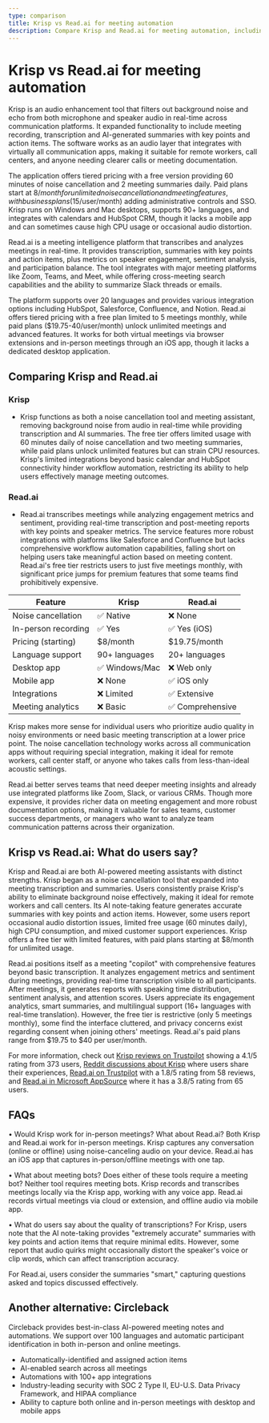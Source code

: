 ```yaml
---
type: comparison
title: Krisp vs Read.ai for meeting automation
description: Compare Krisp and Read.ai for meeting automation, including features, pricing, user feedback, and use cases to determine which tool best fits your needs.
---
```


# Krisp vs Read.ai for meeting automation

Krisp is an audio enhancement tool that filters out background noise and echo from both microphone and speaker audio in real-time across communication platforms. It expanded functionality to include meeting recording, transcription and AI-generated summaries with key points and action items. The software works as an audio layer that integrates with virtually all communication apps, making it suitable for remote workers, call centers, and anyone needing clearer calls or meeting documentation.

The application offers tiered pricing with a free version providing 60 minutes of noise cancellation and 2 meeting summaries daily. Paid plans start at $8/month for unlimited noise cancellation and meeting features, with business plans ($15/user/month) adding administrative controls and SSO. Krisp runs on Windows and Mac desktops, supports 90+ languages, and integrates with calendars and HubSpot CRM, though it lacks a mobile app and can sometimes cause high CPU usage or occasional audio distortion.

Read.ai is a meeting intelligence platform that transcribes and analyzes meetings in real-time. It provides transcription, summaries with key points and action items, plus metrics on speaker engagement, sentiment analysis, and participation balance. The tool integrates with major meeting platforms like Zoom, Teams, and Meet, while offering cross-meeting search capabilities and the ability to summarize Slack threads or emails.

The platform supports over 20 languages and provides various integration options including HubSpot, Salesforce, Confluence, and Notion. Read.ai offers tiered pricing with a free plan limited to 5 meetings monthly, while paid plans ($19.75-40/user/month) unlock unlimited meetings and advanced features. It works for both virtual meetings via browser extensions and in-person meetings through an iOS app, though it lacks a dedicated desktop application.

## Comparing Krisp and Read.ai

### Krisp
* Krisp functions as both a noise cancellation tool and meeting assistant, removing background noise from audio in real-time while providing transcription and AI summaries. The free tier offers limited usage with 60 minutes daily of noise cancellation and two meeting summaries, while paid plans unlock unlimited features but can strain CPU resources. Krisp's limited integrations beyond basic calendar and HubSpot connectivity hinder workflow automation, restricting its ability to help users effectively manage meeting outcomes.

### Read.ai
* Read.ai transcribes meetings while analyzing engagement metrics and sentiment, providing real-time transcription and post-meeting reports with key points and speaker metrics. The service features more robust integrations with platforms like Salesforce and Confluence but lacks comprehensive workflow automation capabilities, falling short on helping users take meaningful action based on meeting content. Read.ai's free tier restricts users to just five meetings monthly, with significant price jumps for premium features that some teams find prohibitively expensive.

| Feature | Krisp | Read.ai |
|---------|-------|---------|
| Noise cancellation | ✅ Native | ❌ None |
| In-person recording | ✅ Yes | ✅ Yes (iOS) |
| Pricing (starting) | $8/month | $19.75/month |
| Language support | 90+ languages | 20+ languages |
| Desktop app | ✅ Windows/Mac | ❌ Web only |
| Mobile app | ❌ None | ✅ iOS only |
| Integrations | ❌ Limited | ✅ Extensive |
| Meeting analytics | ❌ Basic | ✅ Comprehensive |

Krisp makes more sense for individual users who prioritize audio quality in noisy environments or need basic meeting transcription at a lower price point. The noise cancellation technology works across all communication apps without requiring special integration, making it ideal for remote workers, call center staff, or anyone who takes calls from less-than-ideal acoustic settings.

Read.ai better serves teams that need deeper meeting insights and already use integrated platforms like Zoom, Slack, or various CRMs. Though more expensive, it provides richer data on meeting engagement and more robust documentation options, making it valuable for sales teams, customer success departments, or managers who want to analyze team communication patterns across their organization.

## Krisp vs Read.ai: What do users say?

Krisp and Read.ai are both AI-powered meeting assistants with distinct strengths. Krisp began as a noise cancellation tool that expanded into meeting transcription and summaries. Users consistently praise Krisp's ability to eliminate background noise effectively, making it ideal for remote workers and call centers. Its AI note-taking feature generates accurate summaries with key points and action items. However, some users report occasional audio distortion issues, limited free usage (60 minutes daily), high CPU consumption, and mixed customer support experiences. Krisp offers a free tier with limited features, with paid plans starting at $8/month for unlimited usage.

Read.ai positions itself as a meeting "copilot" with comprehensive features beyond basic transcription. It analyzes engagement metrics and sentiment during meetings, providing real-time transcription visible to all participants. After meetings, it generates reports with speaking time distribution, sentiment analysis, and attention scores. Users appreciate its engagement analytics, smart summaries, and multilingual support (16+ languages with real-time translation). However, the free tier is restrictive (only 5 meetings monthly), some find the interface cluttered, and privacy concerns exist regarding consent when joining others' meetings. Read.ai's paid plans range from $19.75 to $40 per user/month.

For more information, check out [Krisp reviews on Trustpilot](https://www.trustpilot.com/review/krisp.ai) showing a 4.1/5 rating from 373 users, [Reddit discussions about Krisp](https://www.reddit.com/r/digitalnomad/comments/1ggviog/best_noise_cancellation_software_ive_been/) where users share their experiences, [Read.ai on Trustpilot](https://www.trustpilot.com/review/read.ai) with a 1.8/5 rating from 58 reviews, and [Read.ai in Microsoft AppSource](https://appsource.microsoft.com/en-us/product/office/WA200003896?tab=Reviews) where it has a 3.8/5 rating from 65 users.

## FAQs 
• Would Krisp work for in-person meetings? What about Read.ai?
Both Krisp and Read.ai work for in-person meetings. Krisp captures any conversation (online or offline) using noise-canceling audio on your device. Read.ai has an iOS app that captures in-person/offline meetings with one tap.

• What about meeting bots? Does either of these tools require a meeting bot?
Neither tool requires meeting bots. Krisp records and transcribes meetings locally via the Krisp app, working with any voice app. Read.ai records virtual meetings via cloud or extension, and offline audio via mobile app.

• What do users say about the quality of transcriptions?
For Krisp, users note that the AI note-taking provides "extremely accurate" summaries with key points and action items that require minimal edits. However, some report that audio quirks might occasionally distort the speaker's voice or clip words, which can affect transcription accuracy.

For Read.ai, users consider the summaries "smart," capturing questions asked and topics discussed effectively.

## Another alternative: Circleback
Circleback provides best-in-class AI-powered meeting notes and automations. We support over 100 languages and automatic participant identification in both in-person and online meetings.
* Automatically-identified and assigned action items
* AI-enabled search across all meetings
* Automations with 100+ app integrations
* Industry-leading security with SOC 2 Type II, EU-U.S. Data Privacy Framework, and HIPAA compliance
* Ability to capture both online and in-person meetings with desktop and mobile apps